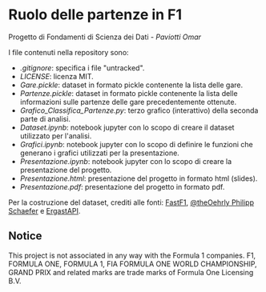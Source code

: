 # Ruolo delle partenze in F1
Progetto di Fondamenti di Scienza dei Dati - *Paviotti Omar*

I file contenuti nella repository sono:
- *.gitignore*: specifica i file "untracked".
- *LICENSE*: licenza MIT.
- *Gare.pickle*: dataset in formato pickle contenente la lista delle gare.
- *Partenze.pickle*: dataset in formato pickle contenente la lista delle informazioni sulle partenze delle gare precedentemente ottenute.
- *Grafico_Classifica_Partenze.py*: terzo grafico (interattivo) della seconda parte di analisi.
- *Dataset.ipynb*: notebook jupyter con lo scopo di creare il dataset utilizzato per l'analisi.
- *Grafici.ipynb*: notebook jupyter con lo scopo di definire le funzioni che generano i grafici utilizzati per la presentazione.
- *Presentazione.ipynb*: notebook jupyter con lo scopo di creare la presentazione del progetto.
- *Presentazione.html*: presentazione del progetto in formato html (slides).
- *Presentazione.pdf*: presentazione del progetto in formato pdf.

Per la costruzione del dataset, crediti alle fonti: [FastF1](https://docs.fastf1.dev/), [@theOehrly Philipp Schaefer](https://github.com/theOehrly/Fast-F1) e [ErgastAPI](http://ergast.com/mrd/).

## Notice
This project is not associated in any way with the Formula 1 companies. F1, FORMULA ONE, FORMULA 1, FIA FORMULA ONE WORLD CHAMPIONSHIP, GRAND PRIX and related marks are trade marks of Formula One Licensing B.V.
